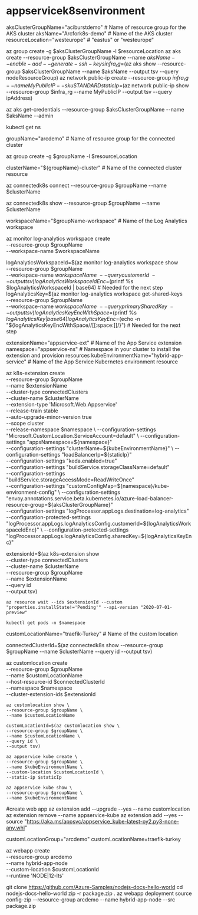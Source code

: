 # appservicek8senvironment

aksClusterGroupName="aciburstdemo" # Name of resource group for the AKS cluster
aksName="Arcfork8s-demo" # Name of the AKS cluster
resourceLocation="westeurope" # "eastus" or "westeurope"

az group create -g $aksClusterGroupName -l $resourceLocation
az aks create --resource-group $aksClusterGroupName --name $aksName --enable-aad --generate-ssh-keys
infra_rg=$(az aks show --resource-group $aksClusterGroupName --name $aksName --output tsv --query nodeResourceGroup)
az network public-ip create --resource-group $infra_rg --name MyPublicIP --sku STANDARD
staticIp=$(az network public-ip show --resource-group $infra_rg --name MyPublicIP --output tsv --query ipAddress)

az aks get-credentials --resource-group $aksClusterGroupName --name $aksName --admin

kubectl get ns

groupName="arcdemo" # Name of resource group for the connected cluster

az group create -g $groupName -l $resourceLocation

clusterName="${groupName}-cluster" # Name of the connected cluster resource

az connectedk8s connect --resource-group $groupName --name $clusterName

az connectedk8s show --resource-group $groupName --name $clusterName


workspaceName="$groupName-workspace" # Name of the Log Analytics workspace

az monitor log-analytics workspace create \
    --resource-group $groupName \
    --workspace-name $workspaceName


logAnalyticsWorkspaceId=$(az monitor log-analytics workspace show \
    --resource-group $groupName \
    --workspace-name $workspaceName \
    --query customerId \
    --output tsv)
logAnalyticsWorkspaceIdEnc=$(printf %s $logAnalyticsWorkspaceId | base64) # Needed for the next step
logAnalyticsKey=$(az monitor log-analytics workspace get-shared-keys \
    --resource-group $groupName \
    --workspace-name $workspaceName \
    --query primarySharedKey \
    --output tsv)
logAnalyticsKeyEncWithSpace=$(printf %s $logAnalyticsKey | base64)
logAnalyticsKeyEnc=$(echo -n "${logAnalyticsKeyEncWithSpace//[[:space:]]/}") # Needed for the next step

extensionName="appservice-ext" # Name of the App Service extension
namespace="appservice-ns" # Namespace in your cluster to install the extension and provision resources
kubeEnvironmentName="hybrid-app-service" # Name of the App Service Kubernetes environment resource

az k8s-extension create \
    --resource-group $groupName \
    --name $extensionName \
    --cluster-type connectedClusters \
    --cluster-name $clusterName \
    --extension-type 'Microsoft.Web.Appservice' \
    --release-train stable \
    --auto-upgrade-minor-version true \
    --scope cluster \
    --release-namespace $namespace \
    --configuration-settings "Microsoft.CustomLocation.ServiceAccount=default" \
    --configuration-settings "appsNamespace=${namespace}" \
    --configuration-settings "clusterName=${kubeEnvironmentName}" \
    --configuration-settings "loadBalancerIp=${staticIp}" \
    --configuration-settings "keda.enabled=true" \
    --configuration-settings "buildService.storageClassName=default" \
    --configuration-settings "buildService.storageAccessMode=ReadWriteOnce" \
    --configuration-settings "customConfigMap=${namespace}/kube-environment-config" \
    --configuration-settings "envoy.annotations.service.beta.kubernetes.io/azure-load-balancer-resource-group=${aksClusterGroupName}" \
    --configuration-settings "logProcessor.appLogs.destination=log-analytics" \
    --configuration-protected-settings "logProcessor.appLogs.logAnalyticsConfig.customerId=${logAnalyticsWorkspaceIdEnc}" \
    --configuration-protected-settings "logProcessor.appLogs.logAnalyticsConfig.sharedKey=${logAnalyticsKeyEnc}"

extensionId=$(az k8s-extension show \
    --cluster-type connectedClusters \
    --cluster-name $clusterName \
    --resource-group $groupName \
    --name $extensionName \
    --query id \
    --output tsv)
    
    az resource wait --ids $extensionId --custom "properties.installState!='Pending'" --api-version "2020-07-01-preview"
    
    kubectl get pods -n $namespace
    
    
customLocationName="traefik-Turkey" # Name of the custom location

connectedClusterId=$(az connectedk8s show --resource-group $groupName --name $clusterName --query id --output tsv)

az customlocation create \
    --resource-group $groupName \
    --name $customLocationName \
    --host-resource-id $connectedClusterId \
    --namespace $namespace \
    --cluster-extension-ids $extensionId
    
    az customlocation show \
    --resource-group $groupName \
    --name $customLocationName
    
    customLocationId=$(az customlocation show \
    --resource-group $groupName \
    --name $customLocationName \
    --query id \
    --output tsv)
    
    az appservice kube create \
    --resource-group $groupName \
    --name $kubeEnvironmentName \
    --custom-location $customLocationId \
    --static-ip $staticIp
    
    az appservice kube show \
    --resource-group $groupName \
    --name $kubeEnvironmentName


#create web app
az extension add --upgrade --yes --name customlocation
az extension remove --name appservice-kube
az extension add --yes --source "https://aka.ms/appsvc/appservice_kube-latest-py2.py3-none-any.whl"

customLocationGroup="arcdemo"
customLocationName=traefik-turkey

az webapp create \
    --resource-group arcdemo \
    --name hybrid-app-node \
    --custom-location $customLocationId \
    --runtime 'NODE|12-lts'


git clone https://github.com/Azure-Samples/nodejs-docs-hello-world
cd nodejs-docs-hello-world
zip -r package.zip .
az webapp deployment source config-zip --resource-group arcdemo --name hybrid-app-node --src package.zip



